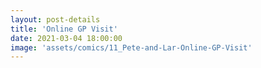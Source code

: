 ```yaml
---
layout: post-details
title: 'Online GP Visit'
date: 2021-03-04 18:00:00
image: 'assets/comics/11_Pete-and-Lar-Online-GP-Visit'
---
```

